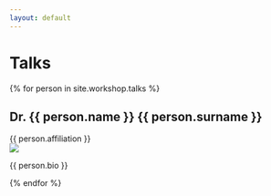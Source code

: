 ```yaml
---
layout: default
---
```


# Talks
{% for person in site.workshop.talks %}
<div class="speaker">
    <h2>Dr. {{ person.name }} {{ person.surname }}</h2>
    <span class="affiliation">{{ person.affiliation }}</span>
    <div class="details" >
        <div>
            <img src="{{ person.pic }}"/>
        </div>
        <div class="bio">
            <p>{{ person.bio }}</p>
        </div>
    </div>
</div>
{% endfor %}


